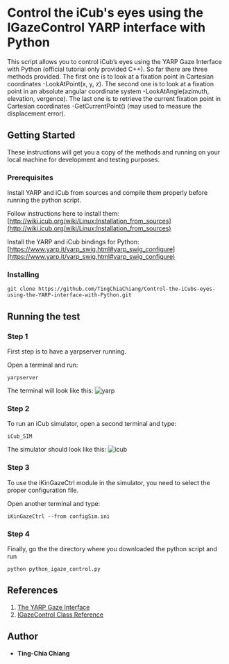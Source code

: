 # Control the iCub's eyes using the IGazeControl YARP interface with Python

This script allows you to control iCub’s eyes using the YARP Gaze Interface with Python (official tutorial only provided C++). So far there are three methods provided. The first one is to look at a fixation point in Cartesian coordinates -LookAtPoint(x, y, z). The second one is to look at a fixation point in an absolute angular coordinate system -LookAtAngle(azimuth, elevation, vergence). The last one is to retrieve the current fixation point in Cartesian coordinates -GetCurrentPoint() (may used to measure the displacement error). 

## Getting Started

These instructions will get you a copy of the methods and running on your local machine for development and testing purposes.

### Prerequisites

Install YARP and iCub from sources and compile them properly before running the python script.


Follow instructions here to install them:
[http://wiki.icub.org/wiki/Linux:Installation_from_sources](http://wiki.icub.org/wiki/Linux:Installation_from_sources)

Install the YARP and iCub bindings for Python:
[https://www.yarp.it/yarp_swig.html#yarp_swig_configure](https://www.yarp.it/yarp_swig.html#yarp_swig_configure)

### Installing

```
git clone https://github.com/TingChiaChiang/Control-the-iCubs-eyes-using-the-YARP-interface-with-Python.git
```

## Running the test
### Step 1

First step is to have a yarpserver running.

Open a terminal and run: 
   
```
yarpserver
```
The terminal will look like this:
![yarp](https://user-images.githubusercontent.com/41744376/55685218-c0019e80-5953-11e9-9686-1b5cbf56657e.png)

### Step 2
To run an iCub simulator, open a second terminal and type:
```
iCub_SIM
```
The simulator should look like this:
![icub](https://user-images.githubusercontent.com/41744376/55685172-65684280-5953-11e9-809d-41096314acdc.png)

### Step 3
To use the iKinGazeCtrl module in the simulator, you need to select the proper configuration file. 

Open another terminal and type:

```
iKinGazeCtrl --from configSim.ini
```
### Step 4
Finally, go the the directory where you downloaded the python script and run

```
python python_igaze_control.py
```



## References
1. [The YARP Gaze Interface](http://www.icub.org/doc/icub-main/icub_gaze_interface.html#sec_gaze_runningserver)
2. [IGazeControl Class Reference](http://www.yarp.it/classyarp_1_1dev_1_1IGazeControl.html)

## Author

* **Ting-Chia Chiang**


